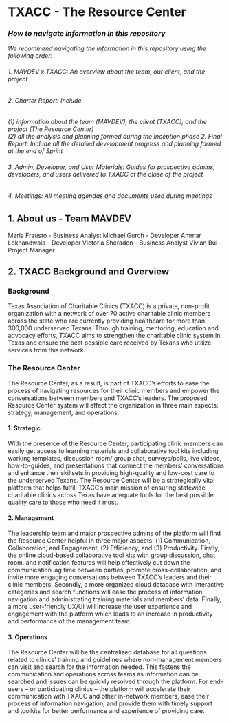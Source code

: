 # TXACC - The Resource Center 

### *How to navigate information in this repository* 

*We recommend navigating the information in this repository using the following order:*
  
###### *1. MAVDEV x TXACC: An overview about the team, our client, and the project* 
###### *2. Charter Report: Include*     
*(1) information about the team (MAVDEV), the client (TXACC), and the project (The Resource Center)*     
*(2) all the analysis and planning formed during the Inception phase*
*2. Final Report: Include all the detailed development progress and planning formed at the end of Sprint*
###### *3. Admin, Developer, and User Materials: Guides for prospective admins, developers, and users delivered to TXACC at the close of the project*
###### *4. Meetings: All meeting agendas and documents used during meetings*

## 1. About us - Team MAVDEV 

Maria Frausto - Business Analyst
Michael Gurch - Developer
Ammar Lokhandwala - Developer
Victoria Sheraden - Business Analyst 
Vivian Bui - Project Manager 

## 2. TXACC Background and Overview 

### Background 

Texas Association of Charitable Clinics (TXACC) is a private, non-profit organization with a network of over 70 active charitable clinic members across the state who are currently providing healthcare for more than 300,000 underserved Texans. Through training, mentoring, education and advocacy efforts, TXACC aims to strengthen the charitable clinic system in Texas and ensure the best possible care received by Texans who utilize services from this network. 

### The Resource Center 

The Resource Center, as a result, is part of TXACC’s efforts to ease the process of navigating resources for their clinic members and empower the conversations between members and TXACC’s leaders. The proposed Resource Center system will affect the organization in three main aspects: strategy, management, and operations. 

#### 1.   Strategic 
 
With the presence of the Resource Center, participating clinic members can easily get access to learning materials and collaborative tool kits including working templates, discussion room/ group chat, surveys/polls, live videos, how-to-guides, and presentations that connect the members’ conversations and enhance their skillsets in providing high-quality and low-cost care to the underserved Texans. The Resource Center will be a strategically vital platform that helps fulfill TXACC’s main mission of ensuring statewide charitable clinics across Texas have adequate tools for the best possible quality care to those who need it most.
 
#### 2.   Management 

The leadership team and major prospective admins of the platform will find the Resource Center helpful in three major aspects: (1) Communication, Collaboration, and Engagement, (2) Efficiency, and (3) Productivity. Firstly, the online cloud-based collaborative tool kits with group discussion, chat room, and notification features will help effectively cut down the communication lag time between parties, promote cross-collaboration, and invite more engaging conversations between TXACC’s leaders and their clinic members. Secondly, a more organized cloud database with interactive categories and search functions will ease the process of information navigation and administrating training materials and members’ data. Finally, a more user-friendly UX/UI will increase the user experience and engagement with the platform which leads to an increase in productivity and performance of the management team.
 
#### 3.   Operations  
 
The Resource Center will be the centralized database for all questions related to clinics’ training and guidelines where non-management members can visit and search for the information needed. This fastens the communication and operations across teams as information can be searched and issues can be quickly resolved through the platform. For end-users – or participating clinics – the platform will accelerate their communication with TXACC and other in-network members, ease their process of information navigation, and provide them with timely support and toolkits for better performance and experience of providing care.
